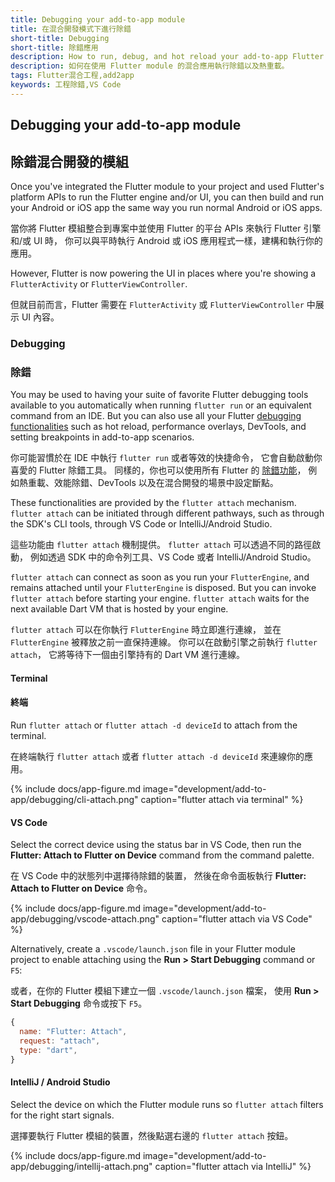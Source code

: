 ```yaml
---
title: Debugging your add-to-app module
title: 在混合開發模式下進行除錯
short-title: Debugging
short-title: 除錯應用
description: How to run, debug, and hot reload your add-to-app Flutter module.
description: 如何在使用 Flutter module 的混合應用執行除錯以及熱重載。
tags: Flutter混合工程,add2app
keywords: 工程除錯,VS Code
---
```


## Debugging your add-to-app module

## 除錯混合開發的模組

Once you've integrated the Flutter module to your project and used Flutter's
platform APIs to run the Flutter engine and/or UI,
you can then build and run your Android or iOS app the same way
you run normal Android or iOS apps.

當你將 Flutter 模組整合到專案中並使用 Flutter 的平台 APIs 來執行 Flutter 引擎和/或 UI 時，
你可以與平時執行 Android 或 iOS 應用程式一樣，建構和執行你的應用。

However, Flutter is now powering the UI in places where you're showing a
`FlutterActivity` or `FlutterViewController`.

但就目前而言，Flutter 需要在 `FlutterActivity` 或 `FlutterViewController` 中展示 UI 內容。

### Debugging

### 除錯

You may be used to having your suite of favorite Flutter debugging tools
available to you automatically when running `flutter run` or an equivalent
command from an IDE. But you can also use all your Flutter
[debugging functionalities][] such as hot reload, performance
overlays, DevTools, and setting breakpoints in add-to-app scenarios.

你可能習慣於在 IDE 中執行 `flutter run` 或者等效的快捷命令，
它會自動啟動你喜愛的 Flutter 除錯工具。
同樣的，你也可以使用所有 Flutter 的 [除錯功能][debugging functionalities]，
例如熱重載、效能除錯、DevTools 以及在混合開發的場景中設定斷點。

These functionalities are provided by the `flutter attach` mechanism.
`flutter attach` can be initiated through different pathways,
such as through the SDK's CLI tools,
through VS Code or IntelliJ/Android Studio.

這些功能由 `flutter attach` 機制提供。
`flutter attach` 可以透過不同的路徑啟動，
例如透過 SDK 中的命令列工具、VS Code 或者 IntelliJ/Android Studio。

`flutter attach` can connect as soon as you run your `FlutterEngine`, and
remains attached until your `FlutterEngine` is disposed. But you can invoke
`flutter attach` before starting your engine. `flutter attach` waits for
the next available Dart VM that is hosted by your engine.

`flutter attach` 可以在你執行 `FlutterEngine` 時立即進行連線，
並在 `FlutterEngine` 被釋放之前一直保持連線。
你可以在啟動引擎之前執行 `flutter attach`，
它將等待下一個由引擎持有的 Dart VM 進行連線。

#### Terminal

#### 終端

Run `flutter attach` or `flutter attach -d deviceId` to attach from the terminal.

在終端執行 `flutter attach` 或者 `flutter attach -d deviceId` 來連線你的應用。 

{% include docs/app-figure.md image="development/add-to-app/debugging/cli-attach.png" caption="flutter attach via terminal" %}

#### VS Code

Select the correct device using the status bar in VS Code, then run the **Flutter: Attach to Flutter on Device** command from the command palette.

在 VS Code 中的狀態列中選擇待除錯的裝置，
然後在命令面板執行 **Flutter: Attach to Flutter on Device** 命令。

{% include docs/app-figure.md image="development/add-to-app/debugging/vscode-attach.png" caption="flutter attach via VS Code" %}

Alternatively, create a `.vscode/launch.json` file in your Flutter module project to enable attaching using the **Run > Start Debugging** command or `F5`:

或者，在你的 Flutter 模組下建立一個 `.vscode/launch.json` 檔案，
使用 **Run > Start Debugging** 命令或按下 `F5`。

```js
{
  name: "Flutter: Attach",
  request: "attach",
  type: "dart",
}
```

#### IntelliJ / Android Studio

Select the device on which the Flutter module runs so `flutter attach` filters for the right start signals.

選擇要執行 Flutter 模組的裝置，然後點選右邊的 `flutter attach` 按鈕。

{% include docs/app-figure.md image="development/add-to-app/debugging/intellij-attach.png" caption="flutter attach via IntelliJ" %}


[debugging functionalities]: {{site.url}}/testing/debugging
